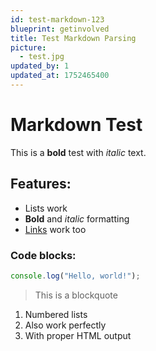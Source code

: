 ```yaml
---
id: test-markdown-123
blueprint: getinvolved
title: Test Markdown Parsing
picture:
  - test.jpg
updated_by: 1
updated_at: 1752465400
---
```

# Markdown Test

This is a **bold** test with *italic* text.

## Features:
- Lists work
- **Bold** and *italic* formatting
- [Links](https://example.com) work too

### Code blocks:
```javascript
console.log("Hello, world!");
```

> This is a blockquote

1. Numbered lists
2. Also work perfectly
3. With proper HTML output
